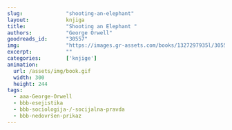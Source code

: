 ```yaml
---
slug:              "shooting-an-elephant"
layout:            knjiga
title:             "Shooting an Elephant "
authors:           "George Orwell"
goodreads_id:      "30557"
img:               "https://images.gr-assets.com/books/1327297935l/30557.jpg"
excerpt:           ""
categories:        ['knjige']
animation:
  url: /assets/img/book.gif
  width: 300
  height: 244
tags:
  - aaa-George-Orwell
  - bbb-esejistika
  - bbb-sociologija-/-socijalna-pravda
  - bbb-nedovršen-prikaz
---
```


